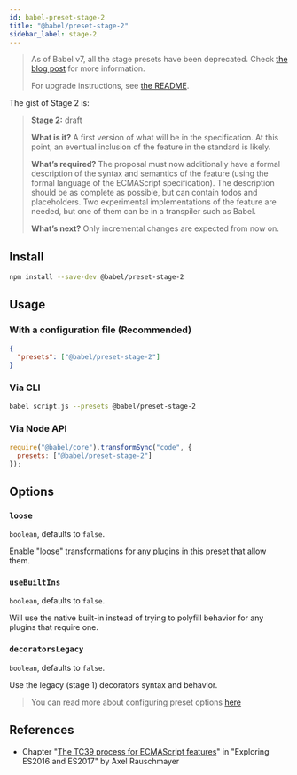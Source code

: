 ```yaml
---
id: babel-preset-stage-2
title: "@babel/preset-stage-2"
sidebar_label: stage-2
---
```


> As of Babel v7, all the stage presets have been deprecated.
> Check [the blog post](/blog/2018/07/27/removing-babels-stage-presets) for more information.
>
> For upgrade instructions, see [the README](https://github.com/babel/babel/blob/master/packages/babel-preset-stage-2/README.md).

The gist of Stage 2 is:

> **Stage 2:** draft
>
> **What is it?** A first version of what will be in the specification. At this point, an eventual inclusion of the feature in the standard is likely.
>
> **What’s required?** The proposal must now additionally have a formal description of the syntax and semantics of the feature (using the formal language of the ECMAScript specification). The description should be as complete as possible, but can contain todos and placeholders. Two experimental implementations of the feature are needed, but one of them can be in a transpiler such as Babel.
>
> **What’s next?** Only incremental changes are expected from now on.

## Install

```sh title="Shell"
npm install --save-dev @babel/preset-stage-2
```

## Usage

### With a configuration file (Recommended)

```json title="babel.config.json"
{
  "presets": ["@babel/preset-stage-2"]
}
```

### Via CLI

```sh title="Shell"
babel script.js --presets @babel/preset-stage-2
```

### Via Node API

```js title="JavaScript"
require("@babel/core").transformSync("code", {
  presets: ["@babel/preset-stage-2"]
});
```

## Options

### `loose`

`boolean`, defaults to `false`.

Enable "loose" transformations for any plugins in this preset that allow them.

### `useBuiltIns`

`boolean`, defaults to `false`.

Will use the native built-in instead of trying to polyfill behavior for any plugins that require one.

### `decoratorsLegacy`

`boolean`, defaults to `false`.

Use the legacy (stage 1) decorators syntax and behavior.

> You can read more about configuring preset options [here](https://babeljs.io/docs/en/presets#preset-options)

## References

- Chapter "[The TC39 process for ECMAScript features](http://exploringjs.com/es2016-es2017/ch_tc39-process.html)" in "Exploring ES2016 and ES2017" by Axel Rauschmayer

